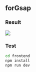 ## forGsap

### Result
<img src="https://user-images.githubusercontent.com/82563539/225622309-01483338-105d-4b74-977a-250b13084242.gif" />


### Test
```bash
cd frontend
npm install
npm run dev
```

